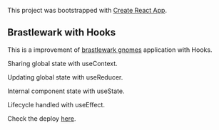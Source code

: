 This project was bootstrapped with [Create React App](https://github.com/facebook/create-react-app).

## Brastlewark with Hooks

This is a improvement of [brastlewark gnomes](https://github.com/franlol/brastlewark-gnomes) application with Hooks.

Sharing global state with useContext.

Updating global state with useReducer.

Internal component state with useState.

Lifecycle handled with useEffect.

Check the deploy [here](http://franlol.github.io/brastlewark-gnomes-2019).
